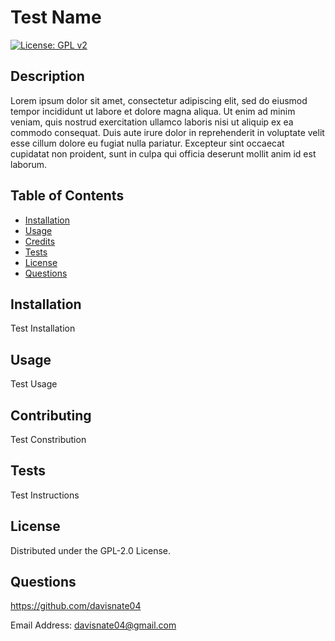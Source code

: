 # Test Name
[![License: GPL v2](https://img.shields.io/badge/License-GPL_v2-blue.svg)](https://choosealicense.com/licenses/gpl-2.0/)

## Description

Lorem ipsum dolor sit amet, consectetur adipiscing elit, sed do eiusmod tempor incididunt ut labore et dolore magna aliqua. Ut enim ad minim veniam, quis nostrud exercitation ullamco laboris nisi ut aliquip ex ea commodo consequat. Duis aute irure dolor in reprehenderit in voluptate velit esse cillum dolore eu fugiat nulla pariatur. Excepteur sint occaecat cupidatat non proident, sunt in culpa qui officia deserunt mollit anim id est laborum.

## Table of Contents
- [Installation](#installation)
- [Usage](#usage)
- [Credits](#contributing)
- [Tests](#tests)
- [License](#license)
- [Questions](#questions)

## Installation

Test Installation

## Usage

Test Usage

## Contributing

Test Constribution

## Tests

Test Instructions

## License

Distributed under the GPL-2.0 License.

## Questions

https://github.com/davisnate04

Email Address: davisnate04@gmail.com
    